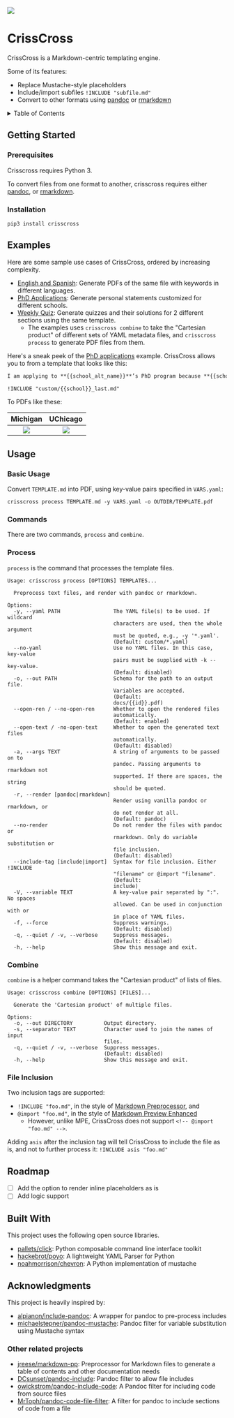 ![](https://img.shields.io/pypi/pyversions/crisscross)

# CrissCross

CrissCross is a Markdown-centric templating engine. 

Some of its features: 

- Replace Mustache-style placeholders
- Include/import subfiles `!INCLUDE "subfile.md"`
- Convert to other formats using [pandoc](https://pandoc.org/) or [rmarkdown](https://github.com/rstudio/rmarkdown)

<details>

<summary>Table of Contents</summary>

- [CrissCross](#crisscross)
  - [Getting Started](#getting-started)
    - [Prerequisites](#prerequisites)
    - [Installation](#installation)
  - [Examples](#examples)
  - [Usage](#usage)
    - [Basic Usage](#basic-usage)
    - [Commands](#commands)
    - [Process](#process)
    - [Combine](#combine)
    - [File Inclusion](#file-inclusion)
  - [Roadmap](#roadmap)
  - [Built With](#built-with)
  - [Acknowledgments](#acknowledgments)
    - [Other related projects](#other-related-projects)
</details>

## Getting Started

### Prerequisites

Crisscross requires Python 3.

To convert files from one format to another, crisscross requires either [pandoc](https://github.com/jgm/pandoc), or [rmarkdown](https://github.com/rstudio/rmarkdown).


### Installation

```
pip3 install crisscross
```

## Examples

Here are some sample use cases of CrissCross, ordered by increasing complexity. 

- [English and Spanish](https://github.com/pnlng/crisscross/tree/master/examples/lang): Generate PDFs of the same file with keywords in different languages. 
- [PhD Applications](https://github.com/pnlng/crisscross/tree/master/examples/app): Generate personal statements customized for different schools. 
- [Weekly Quiz](https://github.com/pnlng/crisscross/tree/master/examples/quiz): Generate quizzes and their solutions for 2 different sections using the same template. 
  - The examples uses `crisscross combine` to take the "Cartesian product" of different sets of YAML metadata files, and `crisscross process` to generate PDF files from them. 

Here's a sneak peek of the [PhD applications](https://github.com/pnlng/crisscross/tree/master/examples/app) example. CrissCross allows you to from a template that looks like this:

```markdown
I am applying to **{{school_alt_name}}**’s PhD program because **{{school}}** is awesome. 

!INCLUDE "custom/{{school}}_last.md"
```

To PDFs like these:

Michigan            |  UChicago
:-------------------------:|:-------------------------:
![](https://raw.githubusercontent.com/pnlng/crisscross/master/screenshots/michigan.png)  |  ![](https://raw.githubusercontent.com/pnlng/crisscross/master/screenshots/uchicago.png)


## Usage

### Basic Usage

Convert `TEMPLATE.md` into PDF, using key-value pairs specified in `VARS.yaml`:

```shell
crisscross process TEMPLATE.md -y VARS.yaml -o OUTDIR/TEMPLATE.pdf
```

### Commands

There are two commands, `process` and `combine`.

### Process

`process` is the command that processes the template files. 

```
Usage: crisscross process [OPTIONS] TEMPLATES...

  Preprocess text files, and render with pandoc or rmarkdown.

Options:
  -y, --yaml PATH                 The YAML file(s) to be used. If wildcard
                                  characters are used, then the whole argument
                                  must be quoted, e.g., -y '*.yaml'.
                                  (Default: custom/*.yaml)
  --no-yaml                       Use no YAML files. In this case, key-value
                                  pairs must be supplied with -k --key-value.
                                  (Default: disabled)
  -o, --out PATH                  Schema for the path to an output file.
                                  Variables are accepted. 
                                  (Default:
                                  docs/{{id}}.pdf)
  --open-ren / --no-open-ren      Whether to open the rendered files
                                  automatically. 
                                  (Default: enabled)
  --open-text / -no-open-text     Whether to open the generated text files
                                  automatically. 
                                  (Default: disabled)
  -a, --args TEXT                 A string of arguments to be passed on to
                                  pandoc. Passing arguments to rmarkdown not
                                  supported. If there are spaces, the string
                                  should be quoted.
  -r, --render [pandoc|rmarkdown]
                                  Render using vanilla pandoc or rmarkdown, or
                                  do not render at all. 
                                  (Default: pandoc)
  --no-render                     Do not render the files with pandoc or
                                  rmarkdown. Only do variable substitution or
                                  file inclusion. 
                                  (Default: disabled)
  --include-tag [include|import]  Syntax for file inclusion. Either !INCLUDE
                                  "filename" or @import "filename". 
                                  (Default:
                                  include)
  -V, --variable TEXT             A key-value pair separated by ":". No spaces
                                  allowed. Can be used in conjunction with or
                                  in place of YAML files.
  -f, --force                     Suppress warnings. 
                                  (Default: disabled)
  -q, --quiet / -v, --verbose     Suppress messages. 
                                  (Default: disabled)
  -h, --help                      Show this message and exit.
```

### Combine

`combine` is a helper command takes the "Cartesian product" of lists of files. 

```shell
Usage: crisscross combine [OPTIONS] [FILES]...

  Generate the 'Cartesian product' of multiple files.

Options:
  -o, --out DIRECTORY          Output directory.
  -s, --separator TEXT         Character used to join the names of input
                               files.
  -q, --quiet / -v, --verbose  Suppress messages. 
                               (Default: disabled)
  -h, --help                   Show this message and exit.
```

### File Inclusion

Two inclusion tags are supported:

- `!INCLUDE "foo.md"`, in the style of [Markdown Preprocessor](https://github.com/jreese/markdown-pp#includes), and
- `@import "foo.md"`, in the style of [Markdown Preview Enhanced](https://shd101wyy.github.io/markdown-preview-enhanced/#/file-imports)
  - However, unlike MPE, CrissCross does not support `<!-- @import "foo.md" -->`. 

Adding `asis` after the inclusion tag will tell CrissCross to include the file as is, and not to further process it: `!INCLUDE asis "foo.md"`

## Roadmap

- [ ] Add the option to render inline placeholders as is
- [ ] Add logic support

## Built With

This project uses the following open source libraries.

- [pallets/click](https://github.com/pallets/click): Python composable command line interface toolkit
- [hackebrot/poyo](https://github.com/hackebrot/poyo): A lightweight YAML Parser for Python
- [noahmorrison/chevron](https://github.com/noahmorrison/chevron): A Python implementation of mustache

## Acknowledgments

This project is heavily inspired by:

- [alpianon/include-pandoc](https://github.com/alpianon/include-pandoc): A wrapper for pandoc to pre-process includes
- [michaelstepner/pandoc-mustache](https://github.com/michaelstepner/pandoc-mustache): Pandoc filter for variable substitution using Mustache syntax
  
### Other related projects

- [jreese/markdown-pp](https://github.com/jreese/markdown-pp): Preprocessor for Markdown files to generate a table of contents and other documentation needs
- [DCsunset/pandoc-include](https://github.com/DCsunset/pandoc-include): Pandoc filter to allow file includes
- [owickstrom/pandoc-include-code](https://github.com/owickstrom/pandoc-include-code): A Pandoc filter for including code from source files
- [MrToph/pandoc-code-file-filter](https://github.com/MrToph/pandoc-code-file-filter): A filter for pandoc to include sections of code from a file
